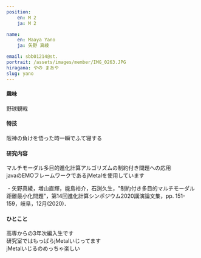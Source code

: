 ```yaml
---
position:
    en: M 2
    ja: M 2

name:
    en: Maaya Yano
    ja: 矢野 真綾

email: sbb01214@st.
portrait: /assets/images/member/IMG_0263.JPG
hiragana: やの まあや
slug: yano
---
```


#### 趣味
野球観戦
#### 特技
阪神の負けを悟った時一瞬でふて寝する
#### 研究内容
マルチモーダル多目的進化計算アルゴリズムの制約付き問題への応用  
javaのEMOフレームワークであるjMetalを使用しています  

・矢野真綾，増山直輝，能島裕介，石渕久生，"制約付き多目的マルチモーダル距離最小化問題"，第14回進化計算シンポジウム2020講演論文集，pp. 151-159，岐阜，12月(2020)．
#### ひとこと
高専からの3年次編入生です  
研究室ではもっぱらjMetalいじってます  
jMetalいじるのめっちゃ楽しい
